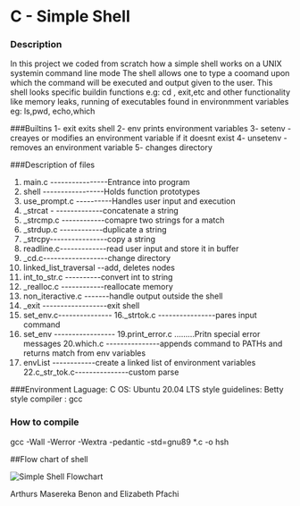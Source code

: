 # C - Simple Shell
### Description
In this project we coded from scratch how a simple shell works on a UNIX systemin command line mode
The shell allows one to type a coomand upon which the command will be executed and output given to the user.
This shell looks specific buildin functions e.g: cd , exit,etc and other functionality like memory leaks, running of executables found in environmment variables eg: ls,pwd, echo,which

###Builtins
1- exit exits shell
2- env prints environment variables
3- setenv - creayes or modifies an environment variable if it doesnt exist
4- unsetenv - removes an environment variable
5- changes directory

###Description of files
1. main.c ----------------Entrance into program
2. shell -----------------Holds function prototypes
3. use_prompt.c ----------Handles user input and execution
4. _strcat - -------------concatenate a string
5. _strcmp.c ------------comapre two strings for a match
6. _strdup.c ------------duplicate a string
7. _strcpy----------------copy a string
8. readline.c-------------read user input and store it in buffer
9. _cd.c------------------change directory
10. linked_list_traversal --add, deletes nodes
11. int_to_str.c ----------convert int to string
12. _realloc.c ------------reallocate memory
13. non_iteractive.c -------handle output outside the shell
14. _exit ------------------exit shell
15. set_env.c---------------
16._strtok.c ----------------pares input command
18. set_env -----------------
19.print_error.c .........Pritn special error messages
20.which.c ---------------appends command to PATHs and returns match from env variables
21. envList ------------create a linked list of environment variables
22.c_str_tok.c---------------custom parse 

###Environment
Laguage: C
OS: Ubuntu 20.04 LTS
style guidelines: Betty style
compiler : gcc

### How to compile
gcc -Wall -Werror -Wextra -pedantic -std=gnu89 *.c -o hsh

##Flow chart of shell

![Simple Shell Flowchart](https://drive.google.com/uc?export=view&id=1JJdWZHREv29IiOgF6v43fOx4omJMTslq)

Arthurs
Masereka Benon and Elizabeth Pfachi
